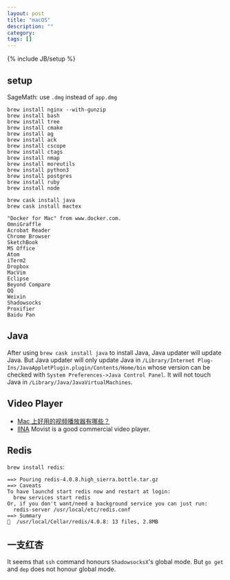 ```yaml
---
layout: post
title: "macOS"
description: ""
category:
tags: []
---
```

{% include JB/setup %}

## setup
SageMath: use `.dmg` instead of `app.dmg`

```
brew install nginx --with-gunzip
brew install bash
brew install tree
brew install cmake
brew install ag
brew install ack
brew install cscope
brew install ctags
brew install nmap
brew install moreutils
brew install python3
brew install postgres
brew install ruby
brew install node

brew cask install java
brew cask install mactex
```

```
"Docker for Mac" from www.docker.com.
OmniGraffle
Acrobat Reader
Chrome Browser
SketchBook
MS Office
Atom
iTerm2
Dropbox
MacVim
Eclipse
Beyond Compare
QQ
Weixin
Shadowsocks
Proxifier
Baidu Pan
```

## Java
After using `brew cask install java` to install Java, Java updater will update Java. But Java updater will only update Java in
`/Library/Internet Plug-Ins/JavaAppletPlugin.plugin/Contents/Home/bin` whose version can be checked with `System Preferences->Java Control Panel`. It will
not touch Java in `/Library/Java/JavaVirtualMachines`.

## Video Player
- [Mac 上好用的视频播放器有哪些？](https://www.zhihu.com/question/19552878)
- [IINA](https://lhc70000.github.io/iina/)
Movist is a good commercial video player.

## Redis
`brew install redis`:
```
==> Pouring redis-4.0.8.high_sierra.bottle.tar.gz
==> Caveats
To have launchd start redis now and restart at login:
  brew services start redis
Or, if you don't want/need a background service you can just run:
  redis-server /usr/local/etc/redis.conf
==> Summary
🍺  /usr/local/Cellar/redis/4.0.8: 13 files, 2.8MB
```

## 一支红杏
It seems that `ssh` command honours `ShadowsocksX`'s global mode. But `go get`
and `dep` does not honour global mode.
